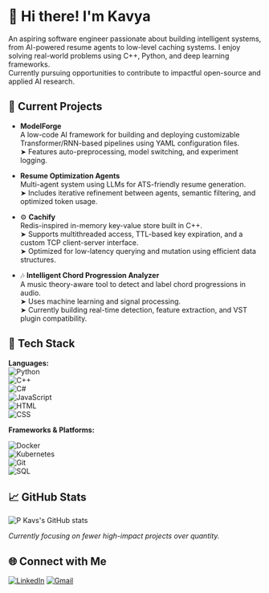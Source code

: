 # 👋 Hi there! I'm Kavya

An aspiring software engineer passionate about building intelligent systems, from AI-powered resume agents to low-level caching systems. I enjoy solving real-world problems using C++, Python, and deep learning frameworks.  
Currently pursuing opportunities to contribute to impactful open-source and applied AI research.


## 🔭 Current Projects

-  **ModelForge**  
  A low-code AI framework for building and deploying customizable Transformer/RNN-based pipelines using YAML configuration files.  
  ➤ Features auto-preprocessing, model switching, and experiment logging.

-  **Resume Optimization Agents**  
  Multi-agent system using LLMs for ATS-friendly resume generation.  
  ➤ Includes iterative refinement between agents, semantic filtering, and optimized token usage.

- ⚙️ **Cachify**  
  Redis-inspired in-memory key-value store built in C++.  
  ➤ Supports multithreaded access, TTL-based key expiration, and a custom TCP client-server interface.  
  ➤ Optimized for low-latency querying and mutation using efficient data structures.

- 🎶 **Intelligent Chord Progression Analyzer**  
  A music theory-aware tool to detect and label chord progressions in audio.  
  ➤ Uses machine learning and signal processing.  
  ➤ Currently building real-time detection, feature extraction, and VST plugin compatibility.


## 🧰 Tech Stack

**Languages:**  
![Python](https://img.shields.io/badge/-Python-3776AB?style=flat-square&logo=python)  
![C++](https://img.shields.io/badge/-C++-00599C?style=flat-square&logo=c%2B%2B)  
![C#](https://img.shields.io/badge/-C%23-239120?style=flat-square&logo=c-sharp)  
![JavaScript](https://img.shields.io/badge/-JavaScript-F7DF1E?style=flat-square&logo=javascript)  
![HTML](https://img.shields.io/badge/-HTML5-E34F26?style=flat-square&logo=html5)  
![CSS](https://img.shields.io/badge/-CSS3-1572B6?style=flat-square&logo=css3)

**Frameworks & Platforms:**  

![Docker](https://img.shields.io/badge/-Docker-2496ED?style=flat-square&logo=docker)  
![Kubernetes](https://img.shields.io/badge/-Kubernetes-326CE5?style=flat-square&logo=kubernetes)  
![Git](https://img.shields.io/badge/-Git-F05032?style=flat-square&logo=git)  
![SQL](https://img.shields.io/badge/-SQL-4479A1?style=flat-square&logo=mysql)

## 📈 GitHub Stats

![P Kavs's GitHub stats](https://github-readme-stats.vercel.app/api?username=kavs2803&show_icons=true&theme=radical)

*Currently focusing on fewer high-impact projects over quantity.*

## 🌐 Connect with Me

[![LinkedIn](https://img.shields.io/badge/-LinkedIn-blue?style=flat-square&logo=linkedin&logoColor=white&link=https://www.linkedin.com/in/p-kavya-samhitha/)](https://www.linkedin.com/in/p-kavya-samhitha/)
[![Gmail](https://img.shields.io/badge/-Email-D14836?style=flat-square&logo=gmail&logoColor=white&link=mailto:savya20014@gmail.com)](mailto:savya20014@gmail.com)

  

